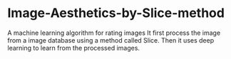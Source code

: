 # Image-Aesthetics-by-Slice-method
A machine learning algorithm for rating images
It first process the image from a image database using a method called Slice. Then it uses deep learning to learn from the processed images.
